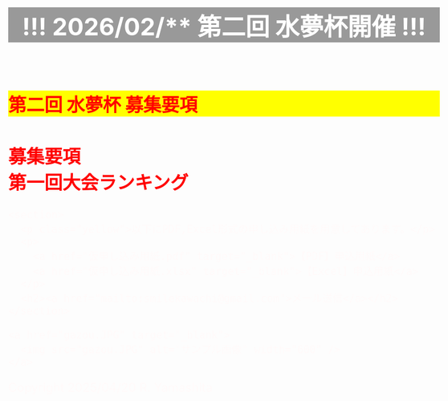 <!DOCTYPE html>
<html lang="ja">
<head>
  <meta charset="UTF-8">
  <title>水夢杯ホームページ</title>
  <link href="https://cdnjs.cloudflare.com/ajax/libs/lightbox2/2.7.1/css/lightbox.css" rel="stylesheet" />
  <style>
    body {
      background: url('haikei_2.JPG') center/cover no-repeat fixed;
      color: #fffafa;
      font-size: 1.5em;
      margin: 0;
    }
    .yellow { color: #ff0000; background: #ffff00; }
    .grey { color: #ffffff; background: #999999; }
    section {
      background-color: rgba(0, 255, 0, 0.3);
      padding: 15px;
    }
    a {
      color: red;
      text-decoration: none;
    }
    a:hover {
      text-decoration: underline;
    }
  </style>
</head>
<body>
  <header>
    <h1 class="grey">!!! 2026/02/** 第二回 水夢杯開催 !!!</h1>
  </header>

  <main>
    <h2 class="yellow">第二回 水夢杯 募集要項</h2>
    <h2>
      <a href="2次要項.pdf" target="_blank">募集要項</a><br />
      <a href="2025年_第1回水夢杯ランキング.pdf" target="_blank">第一回大会ランキング</a>
    </h2>

    <section>
      <p class="yellow">以下にPDF,Excel形式の申し込み用紙を用意してあります。</p>
      <p>
        <a href="仮申し込み用紙.pdf" target="_blank">【PDF】申込用紙</a>
        <a href="仮申し込み用紙.xlsx" target="_blank">【Excel】申込用紙</a>
      </p>
      <h2><a href="mailto:smilekawachi@gmail.com">メール送信</a></h2>
    </section>

    <a href="gazou.JPG" target="_blank">
      <img src="gazou.JPG" alt="サンプル画像" width="600" />
    </a>
  </main>

  <footer>
    <p>Copyright 2025/04/20 R. Yamashita</p>
  </footer>

  <script src="https://code.jquery.com/jquery-3.6.0.min.js"></script>
  <script src="https://cdnjs.cloudflare.com/ajax/libs/lightbox2/2.7.1/js/lightbox.min.js"></script>
</body>
</html>
